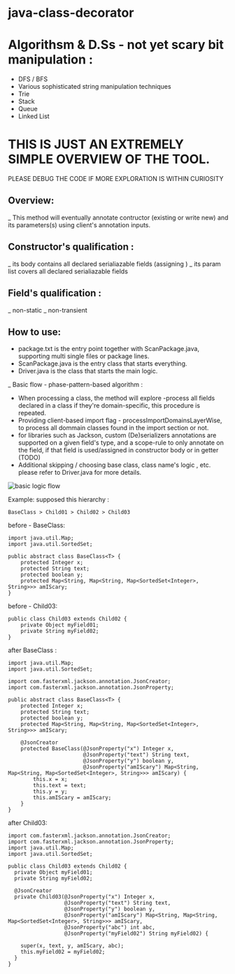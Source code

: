 # java-class-decorator

# Algorithsm & D.Ss - not yet scary bit manipulation :
 - DFS / BFS
 - Various sophisticated string manipulation techniques
 - Trie
 - Stack
 - Queue
 - Linked List


# THIS IS JUST AN EXTREMELY SIMPLE OVERVIEW OF THE TOOL.
PLEASE DEBUG THE CODE IF MORE EXPLORATION IS WITHIN CURIOSITY

## Overview:

_ This method will eventually annotate contructor (existing or write new) and its parameters(s) using client's annotation inputs.

## Constructor's qualification :
_ its body contains all declared serialiazable fields (assigning )
_ its param list covers all declared serialiazable fields

## Field's qualification :
_ non-static
_ non-transient

## How to use:
+ package.txt is the entry point together with ScanPackage.java, supporting multi single files or package lines.
+ ScanPackage.java is the entry class that starts everything.
+ Driver.java is the class that starts the main logic.

_ Basic flow - phase-pattern-based algorithm :
+ When processing a class, the method will explore -process all fields declared in a class if they're domain-specific, this procedure is repeated.
+ Providing client-based import flag - processImportDomainsLayerWise, to process all dommain classes found in the import section or not.
+ for libraries such as Jackson, custom (De)serializers annotations are supported on a given field's type, and a scope-rule to only annotate on the field, if that field is used/assigned in constructor body or in getter (TODO)
+ Additional skipping / choosing base class, class name's logic , etc. please refer to Driver.java for more details.

![basic logic flow](https://raw.githubusercontent.com/trgpnt/java-class-decorator/83497b1acd425ead5b7011210d4431244adc2e81/src/main/resources/imgs/basic_flow.png)

Example: supposed this hierarchy :
```
BaseClass > Child01 > Child02 > Child03
```

before - BaseClass:
```
import java.util.Map;
import java.util.SortedSet;

public abstract class BaseClass<T> {
    protected Integer x;
    protected String text;
    protected boolean y;
    protected Map<String, Map<String, Map<SortedSet<Integer>, String>>> amIScary;
}
```

before - Child03:
```
public class Child03 extends Child02 {
    private Object myField01;
    private String myField02;
}
```
after BaseClass :
```
import java.util.Map;
import java.util.SortedSet;

import com.fasterxml.jackson.annotation.JsonCreator;
import com.fasterxml.jackson.annotation.JsonProperty;

public abstract class BaseClass<T> {
    protected Integer x;
    protected String text;
    protected boolean y;
    protected Map<String, Map<String, Map<SortedSet<Integer>, String>>> amIScary;

    @JsonCreator
    protected BaseClass(@JsonProperty("x") Integer x,
                        @JsonProperty("text") String text,
                        @JsonProperty("y") boolean y,
                        @JsonProperty("amIScary") Map<String, Map<String, Map<SortedSet<Integer>, String>>> amIScary) {
        this.x = x;
        this.text = text;
        this.y = y;
        this.amIScary = amIScary;
    }
}
```
after Child03:
```
import com.fasterxml.jackson.annotation.JsonCreator;
import com.fasterxml.jackson.annotation.JsonProperty;
import java.util.Map;
import java.util.SortedSet;

public class Child03 extends Child02 {
  private Object myField01;
  private String myField02;

  @JsonCreator
  private Child03(@JsonProperty("x") Integer x,
                  @JsonProperty("text") String text,
                  @JsonProperty("y") boolean y,
                  @JsonProperty("amIScary") Map<String, Map<String, Map<SortedSet<Integer>, String>>> amIScary,
                  @JsonProperty("abc") int abc,
                  @JsonProperty("myField02") String myField02) {

    super(x, text, y, amIScary, abc);
    this.myField02 = myField02;
  }
}

```
